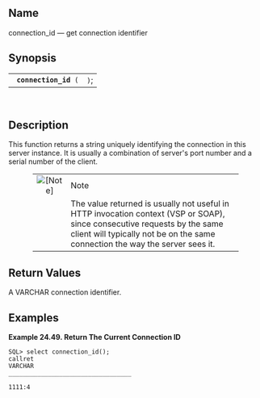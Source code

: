 <div id="fn_connection_id" class="refentry">

<div class="titlepage">

</div>

<div class="refnamediv">

## Name

connection_id — get connection identifier

</div>

<div class="refsynopsisdiv">

## Synopsis

<div id="fsyn_connection_id" class="funcsynopsis">

|                            |      |
|----------------------------|------|
| ` `**`connection_id`**` (` | `)`; |

<div class="funcprototype-spacer">

 

</div>

</div>

</div>

<div id="desc_connection_id" class="refsect1">

## Description

This function returns a string uniquely identifying the connection in
this server instance. It is usually a combination of server's port
number and a serial number of the client.

<div class="note" style="margin-left: 0.5in; margin-right: 0.5in;">

|                              |                                                                                                                                                                                                           |
|:----------------------------:|:----------------------------------------------------------------------------------------------------------------------------------------------------------------------------------------------------------|
| ![\[Note\]](images/note.png) | Note                                                                                                                                                                                                      |
|                              | The value returned is usually not useful in HTTP invocation context (VSP or SOAP), since consecutive requests by the same client will typically not be on the same connection the way the server sees it. |

</div>

</div>

<div id="ret_connection_id" class="refsect1">

## Return Values

A <span class="type">VARCHAR </span> connection identifier.

</div>

<div id="examples_connection_id" class="refsect1">

## Examples

<div id="ex_connection_id" class="example">

**Example 24.49. Return The Current Connection ID**

<div class="example-contents">

``` screen
SQL> select connection_id();
callret
VARCHAR
__________________________________

1111:4
```

</div>

</div>

  

</div>

</div>
